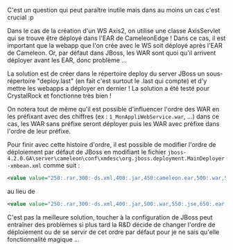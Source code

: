 <!-- --- title: jBoss / Gérer l'ordre de déploiement dans JBoss -->
C'est un question qui peut paraître inutile mais dans au moins un cas c'est crucial :p

Dans le cas de la création d'un WS Axis2, on utilise une classe AxisServlet qui se trouve être déployé dans l'EAR de 
CameleonEdge ! Dans ce cas, il est important que la webapp que l'on crée avec le WS soit déployé après l'EAR de Cameleon. 
Or, par défaut dans JBoss, les WAR sont quoi qu'il arrivent déployer avant les EAR, donc problème ...

La solution est de créer dans le répertoire deploy du server JBoss un sous-répertoire "deploy.last" (en fait c'est 
surtout le .last qui compte) et d'y mettre les webapps a déployer en dernier ! La solution a été testé pour CrystalRock 
et fonctionne très bien !

On notera tout de même qu'il est possible d'influencer l'ordre des WAR en les préfixant avec des chiffres 
(ex : `1_MonAppliWebService.war`, ...) dans ce cas, les WAR sans préfixe seront déployer puis les WAR avec préfixe dans 
l'ordre de leur préfixe.

Pour finir avec cette histoire d'ordre, il est possible de modifier l'ordre de déploiement par défaut de JBoss en 
modifiant le fichier `jboss-4.2.0.GA\server\cameleon\conf\xmdesc\org.jboss.deployment.MainDeployer-xmbean.xml` comme 
suit :
``` xml
<value value="250:.rar,300:-ds.xml,400:.jar,450:cameleon.ear,500:.war,550:.jse,650:.ear,800:.bsh"/>
``` 

au lieu de
``` xml
<value value="250:.rar,300:-ds.xml,400:.jar,500:.war,550:.jse,650:.ear,800:.bsh"/>
``` 

C'est pas la meilleure solution, toucher à la configuration de JBoss peut entraîner des problèmes si plus tard la R&D 
décide de changer l'ordre de déploiement ou de se servir de cet ordre par défaut pour je ne sais qu'elle fonctionnalité 
magique ...

<!-- --- tags: server, jboss -->